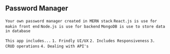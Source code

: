 ## Password Manager
```Your own password manager created in MERN stack```
````React.js is use for makin front end````
````Node.js is use for backend````
````MongoDB is use to store data in database````

```This app includes...```
`````1. Frindly UI/UX`````
`````2. Includes Responsiveness`````
`````3. CRUD operations`````
`````4. Dealing with API's`````